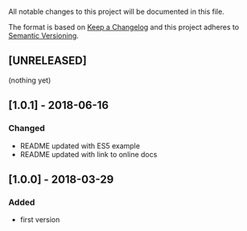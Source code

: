 All notable changes to this project will be documented in this file.

The format is based on [Keep a Changelog](http://keepachangelog.com/en/1.0.0/)
and this project adheres to [Semantic Versioning](http://semver.org/spec/v2.0.0.html).

## [UNRELEASED]
(nothing yet)

## [1.0.1] - 2018-06-16
### Changed
- README updated with ES5 example
- README updated with link to online docs

## [1.0.0] - 2018-03-29
### Added
- first version

